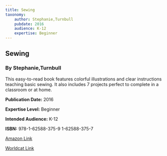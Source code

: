 ```yaml
---
title: Sewing
taxonomy:
	author: Stephanie,Turnbull
	pubdate: 2016
	audience: K-12
	expertise: Beginner
---
```

## Sewing
### By Stephanie,Turnbull
This easy-to-read book features colorful illustrations and clear instructions teaching basic sewing. It also includes 7 projects perfect to complete in a classroom or at home.

**Publication Date:** 2016

**Expertise Level:** Beginner

**Intended Audience:** K-12

**ISBN:** 978-1-62588-375-9 1-62588-375-7

[Amazon Link](https://www.amazon.com/Sewing-Try-This-Stephanie-Turnbull/dp/1625883757/ref=sr_1_1?keywords=sewing+turnbull&qid=1571174703&sr=8-1)

[Worldcat Link](worldcat.org/title/sewing/oclc/910531136&referer=brief_results)